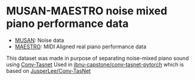 # MUSAN-MAESTRO noise mixed piano performance data

- [MUSAN](https://www.openslr.org/17/): Noise data
- [MAESTRO](https://magenta.tensorflow.org/datasets/maestro): MIDI Aligned real piano performance data

This dataset was made in purpose of separating noise-mixed piano sound using [Conv-Tasnet](https://arxiv.org/abs/1809.07454)
Used in [jbnu-capstone/conv-tasnet-pytorch](https://github.com/jbnu-capstone/conv-tasnet-pytorch) which is based on [JusperLee/Conv-TasNet](https://github.com/JusperLee/Conv-TasNet)


